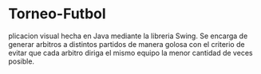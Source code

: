 # Torneo-Futbol
plicacion visual hecha en Java mediante la libreria Swing. Se encarga de generar arbitros a distintos partidos de manera golosa con el criterio de evitar que cada arbitro diriga el mismo equipo la menor cantidad de veces posible.
